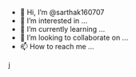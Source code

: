 - 👋 Hi, I’m @sarthak160707
- 👀 I’m interested in ...
- 🌱 I’m currently learning ...
- 💞️ I’m looking to collaborate on ...
- 📫 How to reach me ...

<!---
sarthak160707/sarthak160707 is a ✨ special ✨ repository because its `README.md` (this file) appears on your GitHub profile.
You can click the Preview link to take a look at your changes.
--->j
